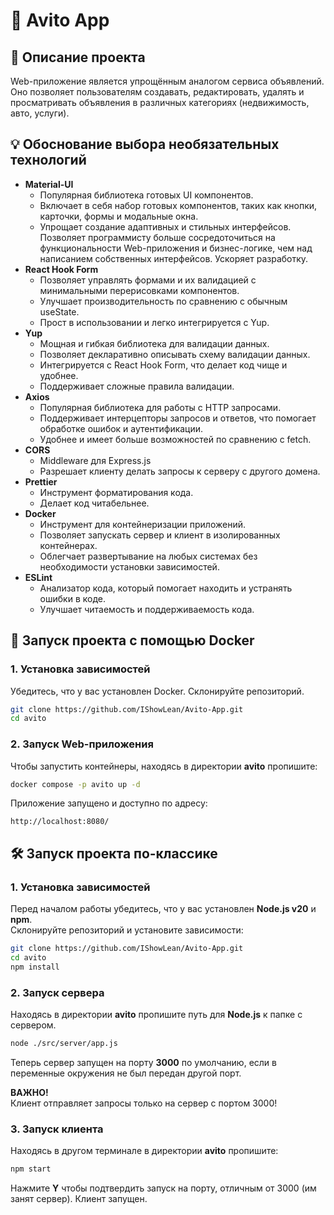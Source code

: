 # 📌 Avito App

## 📖 Описание проекта
Web-приложение является упрощённым аналогом сервиса объявлений. 
Оно позволяет пользователям создавать, редактировать, удалять и просматривать объявления в различных категориях (недвижимость, авто, услуги).

## 💡 Обоснование выбора необязательных технологий
- **Material-UI**
    - Популярная библиотека готовых UI компонентов.
    - Включает в себя набор готовых компонентов, таких как кнопки, карточки, формы и модальные окна.
    - Упрощает создание адаптивных и стильных интерфейсов. Позволяет программисту больше сосредоточиться на функциональности Web-приложения и бизнес-логике, чем над написанием собственных интерфейсов. Ускоряет разработку.
- **React Hook Form**
    - Позволяет управлять формами и их валидацией с минимальными перерисовками компонентов.
    - Улучшает производительность по сравнению с обычным useState.
    - Прост в использовании и легко интегрируется с Yup.
- **Yup**
    - Мощная и гибкая библиотека для валидации данных.
    - Позволяет декларативно описывать схему валидации данных.
    - Интегрируется с React Hook Form, что делает код чище и удобнее.
    - Поддерживает сложные правила валидации.
- **Axios**
    - Популярная библиотека для работы с HTTP запросами.
    - Поддерживает интерцепторы запросов и ответов, что помогает обработке ошибок и аутентификации.
    - Удобнее и имеет больше возможностей по сравнению с fetch.
- **CORS**
    - Middleware для Express.js
    - Разрешает клиенту делать запросы к серверу с другого домена.
- **Prettier**
    - Инструмент форматирования кода.
    - Делает код читабельнее.
- **Docker**
    - Инструмент для контейнеризации приложений.
    - Позволяет запускать сервер и клиент в изолированных контейнерах.
    - Облегчает развертывание на любых системах без необходимости установки зависимостей.
- **ESLint**
    - Анализатор кода, который помогает находить и устранять ошибки в коде.
    - Улучшает читаемость и поддерживаемость кода.

## 🚀 Запуск проекта с помощью Docker

### 1. Установка зависимостей
Убедитесь, что у вас установлен Docker.
Склонируйте репозиторий.

```sh
git clone https://github.com/IShowLean/Avito-App.git
cd avito
```

### 2. Запуск Web-приложения
Чтобы запустить контейнеры, находясь в директории **avito** пропишите:
```sh
docker compose -p avito up -d
```
Приложение запущено и доступно по адресу:
```
http://localhost:8080/
```

## 🛠 Запуск проекта по-классике

### 1. Установка зависимостей
Перед началом работы убедитесь, что у вас установлен **Node.js v20** и **npm**.  
Склонируйте репозиторий и установите зависимости:

```sh
git clone https://github.com/IShowLean/Avito-App.git
cd avito
npm install
```
### 2. Запуск сервера
Находясь в директории **avito** пропишите путь для **Node.js** к папке с сервером.
```sh
node ./src/server/app.js
```
Теперь сервер запущен на порту **3000** по умолчанию, если в переменные окружения не был передан другой порт.

**ВАЖНО!** <br/>
Клиент отправляет запросы только на сервер с портом 3000!

### 3. Запуск клиента
Находясь в другом терминале в директории **avito** пропишите:
```sh
npm start
```
Нажмите **Y** чтобы подтвердить запуск на порту, отличным от 3000 (им занят сервер).
Клиент запущен.
